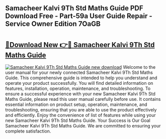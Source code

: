 ## Samacheer Kalvi 9Th Std Maths Guide PDF Download Free - Part-59a User Guide Repair - Service Owner Edition 7OaGB

# <h2><a href="http://bc56771.oget.top/?id=Samacheer+Kalvi+9Th+Std+Maths+Guide">🔗Download New 👉🔴 Samacheer Kalvi 9Th Std Maths Guide</a></h2>

[![Samacheer Kalvi 9Th Std Maths Guide new download](https://i.imgur.com/5g1atiW.png)](http://bc56771.oget.top/?id=Samacheer+Kalvi+9Th+Std+Maths+Guide)
Welcome to the user manual for your newly connected Samacheer Kalvi 9Th Std Maths Guide. This comprehensive guide is intended to help you understand and operate your product successfully. You will find detailed information on features, installation, operation, maintenance, and troubleshooting. To ensure a successful experience with your new Samacheer Kalvi 9Th Std Maths Guide, please read this user manual carefully before use. It contains essential information on product setup, operation, maintenance, and troubleshooting, ensuring that you are able to use the product effectively and efficiently. Enjoy the convenience of list of features while using your new Samacheer Kalvi 9Th Std Maths Guide. Your Success is Our Goal Samacheer Kalvi 9Th Std Maths Guide. We are committed to ensuring your complete satisfaction.
